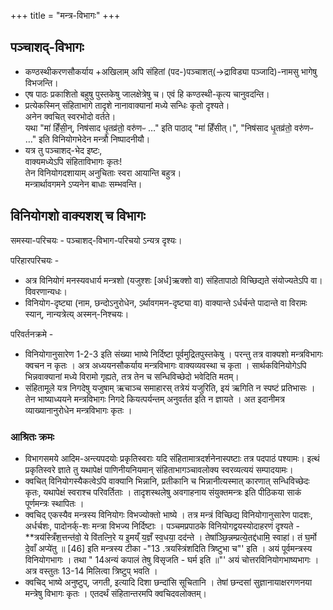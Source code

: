 +++
title = "मन्त्र-विभागः"
+++
## पञ्चाशद्-विभागः
- कण्ठस्थीकरणसौकर्याय +अखिलाम् अपि संहितां (पद-)पञ्चाशत्(→द्राविड्या पञ्जादि)-नामसु भागेषु विभजन्ति।
- एष पाठः प्रकाशितो बहुषु पुस्तकेषु जालक्षेत्रेषु च। एवं हि कण्ठस्थी-कृत्य चानुवदन्ति।
- प्रत्येकस्मिन् संहिताभागे तादृशे नानावाक्यानां मध्ये सन्धिः कृतो दृश्यते।  
  अनेन क्वचित् स्वरभोदो वर्तते।  
  यथा "मा॑ हिँसी॒न्, निष॑साद धृ॒तव्र॑तो॒ वरु॑णᳶ …" इति पाठाद् "मा॑ हिँसीत्।", "निष॑साद धृ॒तव्र॑तो॒ वरु॑णᳶ …" इति विनियोगभेदेन मन्त्रौ निष्पादनीयौ।
- यत्र तु पञ्चाशद्-भेद इष्टः,  
  वाक्यमध्येऽपि संहिताविभागः कृतः!  
  तेन विनियोगदशायाम् अनुचिताः स्वरा आयान्ति बहुत्र।  
  मन्त्रार्थावगमने ऽप्यनेन बाधाः सम्भवन्ति।


## विनियोगशो वाक्यशश् च विभागः
समस्या-परिचयः - पञ्चाशद्-विभाग-परिचयो ऽन्यत्र दृश्यः।

परिहारपरिचयः -

- अत्र विनियोगं मनस्यवधार्य मन्त्रशो (यजुश्शः [अर्ध]ऋक्शो वा) संहितापाठो विच्छिद्यते संयोज्यतेऽपि वा। विवरणान्यधः।
- विनियोग-दृष्ट्या (नाम, छन्दोऽनुरोधेन, ऽर्थावगमन-दृष्ट्या वा) वाक्यान्ते ऽर्धर्चन्ते पादान्ते वा विरामः स्यान्, नान्यत्रेत्य् अस्मन्-निश्चयः।

परिवर्तनक्रमे -

- विनियोगानुसारेण 1-2-3 इति संख्या भाष्ये निर्दिष्टा पूर्वमुद्रितपुस्तकेषु । परन्तु तत्र वाक्यशो मन्त्रविभागः क्वचन न कृतः । अत्र अध्ययनसौकर्याय मन्त्रविभागः वाक्यव्यवस्था च कृता । सार्थकविनियोगेऽपि भिन्नवाक्यानां मध्ये विरामो गृह्यते, तत्र तेन च सन्धिविच्छेदो भवेदिति मतम्।
- संहितामूले यत्र निगदेषु यजुषाम् ऋचाञ्च समाहारस् तत्रेयं यजुरिति, इयं ऋगिति न स्पष्टं प्रतिभासः । तेन भाष्याध्ययने मन्त्रविभागः निगदे कियत्पर्यन्तम् अनुवर्तत इति न ज्ञायते । अत इदानीमत्र व्याख्यानानुरोधेन मन्त्रविभागः कृतः ।

### आश्रितः क्रमः
- विभागसमये आदिम-अन्त्यपदयोः प्रकृतिस्वराः यदि संहितामात्रदर्शनेनास्पष्टाः तत्र पदपाठं पश्यामः। इत्थं प्रकृतिस्वरे ज्ञाते तु यथापेक्षं पाणिनीयनियमान् संहिताभागञ्चावलोक्य स्वरव्यत्ययं सम्पादयामः।
- क्वचित् विनियोगस्यैकत्वेऽपि वाक्यानि भिन्नानि, प्रतीकानि च भिन्नानीत्यस्मात् कारणात् सन्धिविच्छेदः कृतः, यथापेक्षं स्वराश्च परिवर्तिताः । तादृशस्थलेषु अवगाहनाय संयुक्तमन्त्रः इति पीठिकया साकं पूर्णमन्त्रः स्थापितः ।
- क्वचिद् एकस्यैव मन्त्रस्य विनियोगः विभज्योक्तो भाष्ये । तत्र मन्त्रं विच्छिद्य विनियोगानुसारेण पादशः, अर्धर्चशः, पादोनर्क्-शः मन्त्रा विभज्य निर्दिष्टाः । पञ्चमप्रपाठके विनियोगद्वयस्योदाहरणं दृश्यते - **त्रय॑स्त्रिँश॒त्तन्त॑वो॒ ये वि॑तत्नि॒रे य इ॒मय्ँ य॒ज्ञँ स्व॒धया॒ दद॑न्ते । तेषा॑ञ्छि॒न्नम्प्रत्ये॒तद्द॑धामि॒ स्वाहा॑। तं घ॒र्मो दे॒वाँ अप्ये॑तु  ॥ [46] इति मन्त्रस्य टीका -"13 .त्रयस्त्रिंशदिति त्रिष्टुभा च"' इति । अयं पूर्वमन्त्रस्य विनियोगभागः । तथा " 14अन्यं कपालं तेषु विसृजति - घर्म इति ॥"' अयं चोत्तरविनियोगभाष्यभागः । अत्र वस्तुतः 13-14 मिलित्वा त्रिष्टुप् भवति ।
- क्वचिद् भाष्ये अनुष्टुप्, जगती, इत्यादि दिशा छन्दांसि सूचितानि । तेषां छन्दसां सुज्ञानायाक्षरगणनया मन्त्रेषु विभागः कृतः । एतदर्थं संहितान्तरमपि क्वचिदवलोक्तम्।

